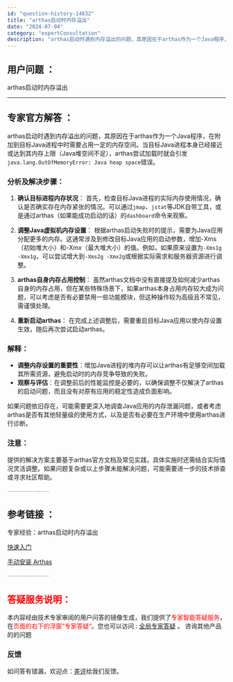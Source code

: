 ```yaml
---
id: "question-history-14832"
title: "arthas启动时内存溢出"
date: "2024-07-04"
category: "expertConsultation"
description: "arthas启动时遇到内存溢出的问题，其原因在于arthas作为一个Java程序，在附加到目标Java进程中时需要占用一定的内存空间。当目标Java进程本身已经接近或达到其内存上限（Java堆空间不足），arthas尝试加载时就会引发`java.lang.OutOfMemoryError: Java"
---
```


## 用户问题 ：

arthas启动时内存溢出

---

## 专家官方解答 ：

arthas启动时遇到内存溢出的问题，其原因在于arthas作为一个Java程序，在附加到目标Java进程中时需要占用一定的内存空间。当目标Java进程本身已经接近或达到其内存上限（Java堆空间不足），arthas尝试加载时就会引发`java.lang.OutOfMemoryError: Java heap space`错误。

### 分析及解决步骤：

1. **确认目标进程内存状况**：
   首先，检查目标Java进程的实际内存使用情况，确认是否确实存在内存紧张的情况。可以通过`jmap`、`jstat`等JDK自带工具，或是通过arthas（如果能成功启动的话）的`dashboard`命令来观察。

2. **调整Java虚拟机内存设置**：
   根据arthas启动失败时的提示，需要为Java应用分配更多的内存。这通常涉及到修改目标Java应用的启动参数，增加-Xms（初始堆大小）和-Xmx（最大堆大小）的值。例如，如果原来设置为`-Xms1g -Xmx1g`，可以尝试增大到`-Xms2g -Xmx2g`或根据实际需求和服务器资源进行调整。

3. **arthas自身内存占用控制**：
   虽然arthas文档中没有直接提及如何减少arthas自身的内存占用，但在某些特殊场景下，如果arthas本身占用内存较大成为问题，可以考虑是否有必要禁用一些功能模块，但这种操作较为高级且不常见，需谨慎处理。

4. **重新启动arthas**：
   在完成上述调整后，需要重启目标Java应用以使内存设置生效，随后再次尝试启动arthas。

### 解释：

- **调整内存设置的重要性**：增加Java进程的堆内存可以让arthas有足够空间加载其所需资源，避免启动时的内存竞争导致的失败。
- **观察与评估**：在调整前后的性能监控是必要的，以确保调整不仅解决了arthas的启动问题，而且没有对原有应用的稳定性造成负面影响。

如果问题依旧存在，可能需要更深入地调查Java应用的内存泄漏问题，或者考虑arthas是否有其他轻量级的使用方式，以及是否有必要在生产环境中使用arthas进行诊断。

### 注意：

提供的解决方案主要基于arthas官方文档及常见实践，具体实施时还需结合实际情况灵活调整。如果问题复杂或以上步骤未能解决问题，可能需要进一步的技术排查或寻求社区帮助。

<font color="#949494">---------------</font>

## 参考链接 ：

专家经验：arthas启动时内存溢出

[快速入门](../quick-start.md)

[手动安装 Arthas](../manual-install.md)

<font color="#949494">---------------</font>

## <font color="#FF0000">答疑服务说明：</font>

本内容经由技术专家审阅的用户问答的镜像生成，我们提供了<font color="#FF0000">专家智能答疑服务</font>，在<font color="#FF0000">页面的右下的浮窗”专家答疑“</font>。您也可以访问 : [全局专家答疑](https://answer.opensource.alibaba.com/docs/intro) 。 咨询其他产品的的问题

### 反馈

如问答有错漏，欢迎点：[差评](https://ai.nacos.io/user/feedbackByEnhancerGradePOJOID?enhancerGradePOJOId=16080)给我们反馈。
